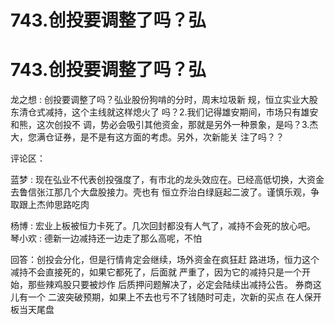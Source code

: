 # 743.创投要调整了吗？弘

# 743.创投要调整了吗？弘

龙之想 : 创投要调整了吗？弘业股份狗啃的分时，周末垃圾新 规，恒立实业大股东清仓式减持，这个主线就这样熄火了 吗？2.我们记得雄安期间，市场只有雄安和熊，这次创投不 调，势必会吸引其他资金，那就是另外一种景象，是吗？3.杰 大，您满仓证券，是不是有这方面的考虑。另外，次新能关 注了吗？？

评论区：

蓝梦 : 现在弘业不代表创投强度了，有市北的龙头效应在。已经高低切换，大资金去鲁信张江那几个大盘股接力。壳也有 恒立乔治白绿庭起二波了。谨慎乐观，争取跟上杰帅思路吃肉

杨博 : 宏业上板被恒力卡死了。几次回封都没有人气了，减持不会死的放心吧。 琴小欢 : 德新一边减持还一边走了那么高呢，不怕

回答：创投会分化，但是行情肯定会继续，场外资金在疯狂赶 路进场，恒力这个减持不会直接死的，如果它都死了，后面就 严重了，因为它的减持只是一个开始，那些辣鸡股只要被炒作 后质押问题解决了，必定会陆续出减持公告。 券商这儿有一个 二波突破预期，如果上不去也亏不了钱随时可走，次新的买点 在人保开板当天尾盘